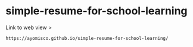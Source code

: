 # simple-resume-for-school-learning

Link to web view >

```
https://ayomisco.github.io/simple-resume-for-school-learning/
```
